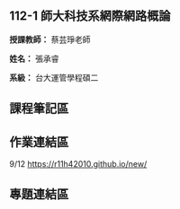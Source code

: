 ## 112-1 師大科技系網際網路概論

**授課教師：** 蔡芸琤老師

**姓名：** 張承睿

**系級：** 台大運管學程碩二

## 課程筆記區

## 作業連結區
9/12 https://r11h42010.github.io/new/
## 專題連結區


